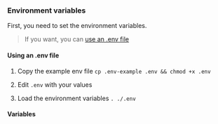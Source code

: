 
### Environment variables

First, you need to set the environment variables.

> If you want, you can [use an .env file](#using-an-env-file)

#### Using an .env file

1. Copy the example env file `cp .env-example .env && chmod +x .env`

2. Edit `.env` with your values

3. Load the environment variables `. ./.env`

#### Variables
